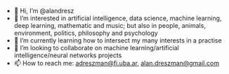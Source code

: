 - 👋 Hi, I’m @alandresz
- 👀 I’m interested in artificial intelligence, data science, machine learning, deep learning, mathematic and music; but also in people, animals, environment, politics, philosophy and psychology
- 🌱 I’m currently learning how to intersect my many interests in a practise
- 💞️ I’m looking to collaborate on machine learning/artificial intelligence/neural networks projects
- 📫 How to reach me: adreszman@fi.uba.ar, alan.dreszman@gmail.com

<!---
alandresz/alandresz is a ✨ special ✨ repository because its `README.md` (this file) appears on your GitHub profile.
You can click the Preview link to take a look at your changes.
--->
